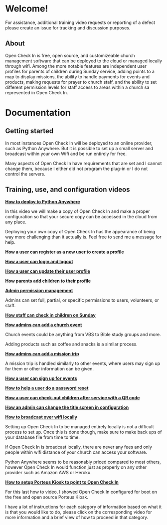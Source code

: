 # Welcome!
For assistance, additional training video requests or reporting of a defect please create an issue for tracking and discussion purposes.

## About
Open Check In is free, open source, and customizeable church management software that can be deployed to the cloud or managed locally through wifi. Among the more notable features are independent user profiles for parents of children during Sunday service, adding points to a map to display missions, the ability to handle payments for events and products, making requests for prayer to church staff, and the ability to set different permission levels for staff access to areas within a church sa represented in Open Check In.

# Documentation
## Getting started

In most instances Open Check In will be deployed to an online provider, such as Python Anywhere.  But it is possible to set up a small server and broadcast within your own Wifi and be run entirely for free.

Many aspects of Open Check In have requirements that are set and I cannot change them, because I either did not program the plug-in or I do not control the servers.

## Training, use, and configuration videos

[**How to deploy to Python Anywhere**](https://www.youtube.com/watch?v=E5zA6UqCwZ0)

In this video we will make a copy of Open Check In and make a proper configuration so that your secure copy can be accessed in the cloud from any place.

Deploying your own copy of Open Check In has the appearance of being way more challenging than it actually is.  Feel free to send me a message for help.

[**How a user can register as a new user to create a profile**](https://www.youtube.com/watch?v=KqjULRvxC-c)

[**How a user can login and logout**](https://www.youtube.com/watch?v=BAVa1Rc7NIM)

[**How a user can update their user profile**](https://www.youtube.com/watch?v=BNMXmS_9_i0)

[**How parents add children to their profile**](https://www.youtube.com/watch?v=_sLpDqGzGzw)

[**Admin permission management**](https://www.youtube.com/watch?v=v50rNrX4tIM)

Admins can set full, partial, or specific permissions to users, volunteers, or staff.

[**How staff can check in children on Sunday**](https://www.youtube.com/watch?v=XKNxWtdvoS4)

[**How admins can add a church event**](https://www.youtube.com/watch?v=UR6oH_RmtoE)

Church events could be anything from VBS to Bible study groups and more.

Adding products such as coffee and snacks is a similar process.

[**How admins can add a mission trip**](https://www.youtube.com/watch?v=VEAyTRKfP68)

A mission trip is handled similarly to other events, where users may sign up for them or other information can be given.

[**How a user can sign up for events**](https://www.youtube.com/watch?v=WdIQoheiut8)

[**How to help a user do a password reset**](https://www.youtube.com/watch?v=Vde1Pypd5Kc)

[**How a user can check-out children after service with a QR code**](https://www.youtube.com/watch?v=aMPeqfaz8ME)

[**How an admin can change the title screen in configuration**](https://www.youtube.com/watch?v=fbeX-kwzaQs)

[**How to broadcast over wifi locally**](https://www.youtube.com/watch?v=He1H5t6DZao)

Setting up Open Check In to be managed entirely locally is not a difficult process to set up. Once this is done though, make sure to make back ups of your database file from time to time.

If Open Check In is broadcast locally, there are never any fees and only people within wifi distance of your church can access your software.

Python Anywhere seems to be reasonably priced compared to most others, however Open Check In would function just as properly on any other provider such as Amazon AWS or Heroku.

[**How to setup Porteus Kiosk to point to Open Check In**](https://www.youtube.com/watch?v=ROiHfk1OfSI)

For this last how to video, I showed Open Check In configured for boot on the free and open source Porteus Kiosk.

I have a lot of instructions for each category of information based on what it is that you would like to do, please click on the corresponding video for more information and a brief view of how to proceed in that category.